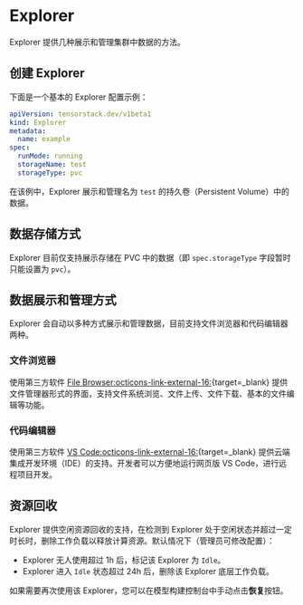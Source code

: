 # Explorer

Explorer 提供几种展示和管理集群中数据的方法。

## 创建 Explorer

下面是一个基本的 Explorer 配置示例：

```yaml
apiVersion: tensorstack.dev/v1beta1
kind: Explorer
metadata:
  name: example
spec:
  runMode: running
  storageName: test
  storageType: pvc
```

在该例中，Explorer 展示和管理名为 `test` 的持久卷（Persistent Volume）中的数据。

## 数据存储方式

Explorer 目前仅支持展示存储在 PVC 中的数据（即 `spec.storageType` 字段暂时只能设置为 `pvc`）。

## 数据展示和管理方式

Explorer 会自动以多种方式展示和管理数据，目前支持文件浏览器和代码编辑器两种。

### 文件浏览器
  
使用第三方软件 [File Browser:octicons-link-external-16:](https://github.com/filebrowser/filebrowser){target=_blank} 提供文件管理器形式的界面，支持文件系统浏览、文件上传、文件下载、基本的文件编辑等功能。

### 代码编辑器

使用第三方软件 [VS Code:octicons-link-external-16:](https://github.com/cdr/code-server){target=_blank} 提供云端集成开发环境（IDE）的支持。开发者可以方便地运行网页版 VS Code，进行远程项目开发。

## 资源回收

Explorer 提供空闲资源回收的支持，在检测到 Explorer 处于空闲状态并超过一定时长时，删除工作负载以释放计算资源。默认情况下（管理员可修改配置）：

* Explorer 无人使用超过 1h 后，标记该 Explorer 为 `Idle`。
* Explorer 进入 `Idle` 状态超过 24h 后，删除该 Explorer 底层工作负载。

如果需要再次使用该 Explorer，您可以在模型构建控制台中手动点击**恢复**按钮。
